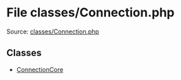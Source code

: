 File classes/Connection.php
=========

Source: [classes/Connection.php](https://github.com/PrestaShop/PrestaShop/blob/1.6.0.9/classes/Connection.php)


Classes
-------

* [ConnectionCore](class.ConnectionCore.md)

